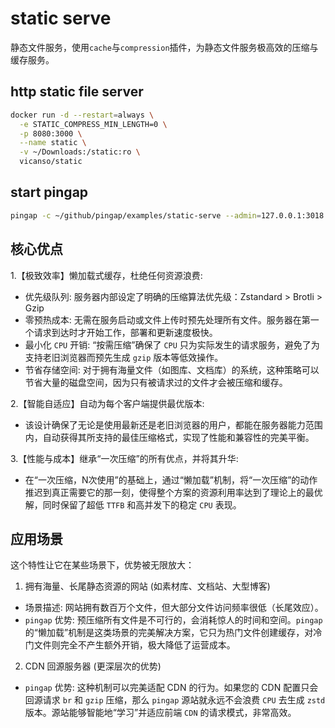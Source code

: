 # static serve

静态文件服务，使用`cache`与`compression`插件，为静态文件服务极高效的压缩与缓存服务。


## http static file server

```bash
docker run -d --restart=always \
  -e STATIC_COMPRESS_MIN_LENGTH=0 \
  -p 8080:3000 \
  --name static \
  -v ~/Downloads:/static:ro \
  vicanso/static
```

## start pingap

```bash
pingap -c ~/github/pingap/examples/static-serve --admin=127.0.0.1:3018
```

## 核心优点

1.【极致效率】懒加载式缓存，杜绝任何资源浪费:
  - 优先级队列: 服务器内部设定了明确的压缩算法优先级：Zstandard > Brotli > Gzip
  - 零预热成本: 无需在服务启动或文件上传时预先处理所有文件。服务器在第一个请求到达时才开始工作，部署和更新速度极快。
  - 最小化 `CPU` 开销: “按需压缩”确保了 `CPU` 只为实际发生的请求服务，避免了为支持老旧浏览器而预先生成 `gzip` 版本等低效操作。
  - 节省存储空间: 对于拥有海量文件（如图库、文档库）的系统，这种策略可以节省大量的磁盘空间，因为只有被请求过的文件才会被压缩和缓存。

2.【智能自适应】自动为每个客户端提供最优版本:
  - 该设计确保了无论是使用最新还是老旧浏览器的用户，都能在服务器能力范围内，自动获得其所支持的最佳压缩格式，实现了性能和兼容性的完美平衡。

3.【性能与成本】继承“一次压缩”的所有优点，并将其升华:
  - 在“一次压缩，N次使用”的基础上，通过“懒加载”机制，将“一次压缩”的动作推迟到真正需要它的那一刻，使得整个方案的资源利用率达到了理论上的最优解，同时保留了超低 `TTFB` 和高并发下的稳定 `CPU` 表现。

## 应用场景

这个特性让它在某些场景下，优势被无限放大：

1. 拥有海量、长尾静态资源的网站 (如素材库、文档站、大型博客)
  - 场景描述: 网站拥有数百万个文件，但大部分文件访问频率很低（长尾效应）。
  - `pingap` 优势: 预压缩所有文件是不可行的，会消耗惊人的时间和空间。`pingap` 的“懒加载”机制是这类场景的完美解决方案，它只为热门文件创建缓存，对冷门文件则完全不产生额外开销，极大降低了运营成本。

2. CDN 回源服务器 (更深层次的优势)
  - `pingap` 优势: 这种机制可以完美适配 CDN 的行为。如果您的 CDN 配置只会回源请求 `br` 和 `gzip` 压缩，那么 `pingap` 源站就永远不会浪费 `CPU` 去生成 `zstd` 版本。源站能够智能地“学习”并适应前端 `CDN` 的请求模式，非常高效。
